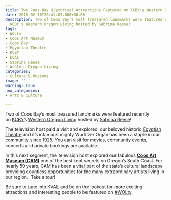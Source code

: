 ```yaml
---
title: Two Coos Bay Historical Attractions Featured on KCBY's Western Oregon Living
date: 2016-02-16T20:41:07.000+00:00
description: Two of Coos Bay's most treasured landmarks were featured recently on
  KCBY's Western Oregon Living hosted by Sabrina Reese!
tags:
- WOLtv
- Coos Art Museum
- Coos Bay
- Egyptian Theatre
- KCBY
- KVAL
- Sabrina Reese
- Western Oregon Living
categories:
- Culture & Museums
image: ''
warning: true
new_categories:
- Arts & Culture

---
```

Two of Coos Bay&#8217;s most treasured landmarks were featured recently on [KCBY&#8217;](http://kcby.com/)s <a href="http://kcby.com/features/western-oregon-living" target="_blank">Western Oregon Living</a> hosted by <a href="https://twitter.com/sabrinahost" target="_blank">Sabrina Reese</a>!

The television host paid a visit and explored  our beloved historic <a href="http://www.oregonsadventurecoast.com/listings/historic-egyptian-theatre/" target="_blank">Egyptian Theatre</a> and it&#8217;s infamous mighty Wurlitzer Organ has been a staple in our community since 1925. You can visit for movies, community events, concerts and private bookings are available.



In this next segment, the television host explored our fabulous <a href="http://www.coosart.org/" target="_blank"><strong>Coos Art Museum (CAM)</strong></a> one of the best kept secrets on Oregon&#8217;s South Coast. For nearly 50 years, CAM has been a vital part of the state’s cultural landscape providing countless opportunities for the many extraordinary artists living in our region.  Take a tour!



Be sure to tune into KVAL and be on the lookout for more exciting attractions and interesting people to be featured on <a href="http://kcby.com/features/western-oregon-living" target="_blank">#WOLtv</a>.